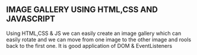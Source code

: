 ## IMAGE GALLERY USING HTML,CSS AND JAVASCRIPT

Using HTML,CSS & JS we can easily create an image gallery which can easily rotate and we can move from one image to the other image and rools back to the first one. It is good application of DOM & EventListeners